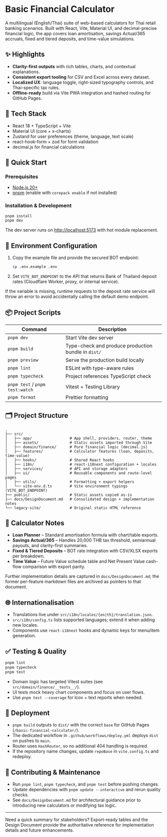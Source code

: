 # Basic Financial Calculator

A multilingual (English/Thai) suite of web-based calculators for Thai retail banking scenarios. Built with React, Vite, Material UI, and decimal-precise financial logic, the app covers loan amortisation, savings Actual/365 accruals, fixed and tiered deposits, and time-value simulations.

## ✨ Highlights
- **Clarity-first outputs** with rich tables, charts, and contextual explanations.
- **Consistent export tooling** for CSV and Excel across every dataset.
- **Localized UX**: language toggle, right-sized typography controls, and Thai-specific tax rules.
- **Offline-ready** build via Vite PWA integration and hashed routing for GitHub Pages.

## 🧱 Tech Stack
- React 18 + TypeScript + Vite
- Material UI (core + x-charts)
- Zustand for user preferences (theme, language, text scale)
- react-hook-form + zod for form validation
- decimal.js for financial calculations

## 🚀 Quick Start

### Prerequisites
- [Node.js 20+](https://nodejs.org/)
- [pnpm](https://pnpm.io) (enable with `corepack enable` if not installed)

### Installation & Development
```bash
pnpm install
pnpm dev
```
The dev server runs on [http://localhost:5173](http://localhost:5173) with hot module replacement.

## 🔐 Environment Configuration
1. Copy the example file and provide the secured BOT endpoint:
   ```bash
   cp .env.example .env
   ```
2. Set `VITE_BOT_ENDPOINT` to the API that returns Bank of Thailand deposit rates (Cloudflare Worker, proxy, or internal service).

If the variable is missing, runtime requests to the deposit rate service will throw an error to avoid accidentally calling the default demo endpoint.

## 📦 Project Scripts
| Command | Description |
|---------|-------------|
| `pnpm dev` | Start Vite dev server |
| `pnpm build` | Type-check and produce production bundle in `dist/` |
| `pnpm preview` | Serve the production build locally |
| `pnpm lint` | ESLint with type-aware rules |
| `pnpm typecheck` | Project references TypeScript check |
| `pnpm test` / `pnpm test:watch` | Vitest + Testing Library |
| `pnpm format` | Prettier formatting |

## 🗂️ Project Structure
```
.
├── src/
│   ├── app/                 # App shell, providers, router, theme
│   ├── assets/              # Static assets imported through Vite
│   ├── domain/finance/      # Pure financial logic (decimal.js)
│   ├── features/            # Calculator features (loan, deposits, time-value)
│   ├── hooks/               # Shared React hooks
│   ├── i18n/                # react-i18next configuration + locales
│   ├── services/            # API and storage adapters
│   ├── ui/                  # Reusable components and route-level pages
│   ├── utils/               # Formatting + export helpers
│   └── vite-env.d.ts        # Vite environment typings (VITE_BOT_ENDPOINT)
├── public/                  # Static assets copied as-is
├── docs/DesignDocument.md   # Consolidated design + implementation notes
└── legacy-site/             # Original static HTML reference
```

## 🧮 Calculator Notes
- **Loan Planner** – Standard amortisation formula with chart/table exports.
- **Savings Actual/365** – Handles 20,000 THB tax threshold, semiannual payouts, and clarity-first summaries.
- **Fixed & Tiered Deposits** – BOT rate integration with CSV/XLSX exports per breakdown.
- **Time Value** – Future Value schedule table and Net Present Value cash-flow comparison with export parity.

Further implementation details are captured in `docs/DesignDocument.md`; the former per-feature markdown files are archived as pointers to that document.

## 🌐 Internationalisation
- Translations live under `src/i18n/locales/{en|th}/translation.json`.
- `src/i18n/config.ts` lists supported languages; extend it when adding new locales.
- Components use `react-i18next` hooks and dynamic keys for menu/item generation.

## ✅ Testing & Quality
```bash
pnpm lint
pnpm typecheck
pnpm test
```
- Domain logic has targeted Vitest suites (see `src/domain/finance/__tests__/`).
- UI tests mock heavy chart components and focus on user flows.
- Use `pnpm test --coverage` for lcov + text reports when needed.

## 🚢 Deployment
- `pnpm build` outputs to `dist/` with the correct `base` for GitHub Pages (`/basic-financial-calculator/`).
- The dedicated workflow in `.github/workflows/deploy.yml` deploys `dist` on pushes to `main`.
- Router uses `HashRouter`, so no additional 404 handling is required.
- If the repository name changes, update `repoBase` in `vite.config.ts` and redeploy.

## 🤝 Contributing & Maintenance
- Run `pnpm lint`, `pnpm typecheck`, and `pnpm test` before pushing changes.
- Update dependencies with `pnpm update --interactive` and rerun quality checks.
- See `docs/DesignDocument.md` for architectural guidance prior to introducing new calculators or modifying tax logic.

---

Need a quick summary for stakeholders? Export-ready tables and the Design Document provide the authoritative reference for implementation details and future enhancements.

